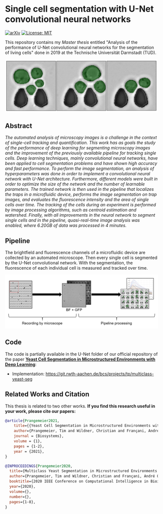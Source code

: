 # Single cell segmentation with U-Net convolutional neural networks

[![arXiv](https://img.shields.io/badge/cs.CV-arXiv%3A2011.09763-B31B1B.svg)]()
[![License: MIT](https://img.shields.io/badge/License-MIT-yellow.svg)](https://github.com/aofrancani/UNet-Cell-Segmentation/blob/main/LICENSE)

This repository contains my *Master thesis* entitled "Analysis of the performance of U-Net convolutional neural networks for the segmentation of living cells" done in 2019 at the Technische Universität Darmstadt (TUD).

<img src="images/segmentation.png" alt="drawing" width="600"/>


## Abstract
*The automated analysis of microscopy images is a challenge in the context of single-cell tracking and quantification. This work has as goals the study of the performance of deep learning for segmenting microscopy images and the improvement of the previously available pipeline for tracking single cells. 
Deep learning techniques, mainly convolutional neural networks, have been applied to cell segmentation problems and have shown high accuracy and fast performance. 
To perform the image segmentation, an analysis of hyperparameters was done in order to implement a convolutional neural network with U-Net architecture. 
Furthermore, different models were built in order to optimize the size of the network and the number of learnable parameters. 
The trained network is then used in the pipeline that localizes the traps in a microfluidic device, performs the image segmentation on trap images, and evaluates the fluorescence intensity and the area of single cells over time. 
The tracking of the cells during an experiment is performed by image processing algorithms, such as centroid estimation and watershed. Finally, with all improvements in the neural network to segment single cells and in the pipeline, quasi-real-time image analysis was enabled, where 6.20GB of data was processed in 4 minutes.*


## Pipeline
The brightfield and fluorescence channels of a microfluidic device are collected by an automated microscope. Then every single cell is segmented by the U-Net convolutional network. With the segmentation, the fluorescence of each individual cell is measured and tracked over time. 

<img src="images/pipeline-processing.png" alt="drawing" width="900"/>


## Code
The code is partially available in the U-Net folder of our official repository of the paper [**Yeast Cell Segmentation in Microstructured Environments with Deep Learning**](https://doi.org/10.1016/j.biosystems.2021.104557):

- Implementation: https://git.rwth-aachen.de/bcs/projects/tp/multiclass-yeast-seg


## Related Works and Citation
This thesis is related to two other works. **If you find this research useful in your work, please cite our papers:**

```bibtex
@article{Prangemeier2021,
    title={{Yeast Cell Segmentation in Microstructured Environments with Deep Learning}},
    author={Prangemeier, Tim and Wildner, Christian and Françani, André O. and Reich, Christoph and Koeppl, Heinz},
    journal = {Biosystems},
    volume = {1},
    pages = {1-2},
    year = {2021},
}
```
```bibtex
@INPROCEEDINGS{Prangemeier2020,
  title={Multiclass Yeast Segmentation in Microstructured Environments with Deep Learning}, 
  author={Prangemeier, Tim and Wildner, Christian and Françani, André O. and Reich, Christoph and Koeppl, Heinz},
  booktitle={2020 IEEE Conference on Computational Intelligence in Bioinformatics and Computational Biology (CIBCB)}, 
  year={2020},
  volume={},
  number={},
  pages={1-8},
}
```
